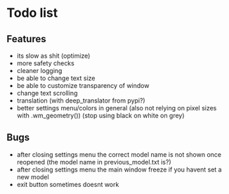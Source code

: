 # Todo list
## Features
  - its slow as shit (optimize)
  - more safety checks
  - cleaner logging
  - be able to change text size
  - be able to customize transparency of window
  - change text scrolling
  - translation (with deep_translator from pypi?)
  - better settings menu/colors in general (also not relying on pixel sizes with .wm_geometry()) (stop using black on white on grey)

## Bugs
  - after closing settings menu the correct model name is not shown once reopened (the model name in previous_model.txt is?)
  - after closing settings menu the main window freeze if you havent set a new model
  - exit button sometimes doesnt work